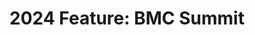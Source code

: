 ---
layout: page
title: "2024 Feature: BMC Summit"
full_title: 2024 BMC Summit Article
permalink: /2024-bmc-summit/
---